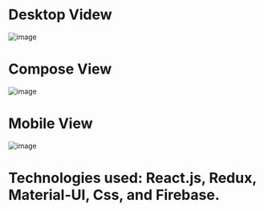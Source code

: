 # Desktop Videw
![image](https://user-images.githubusercontent.com/73797796/134780113-fdc10f81-3110-4ccb-9af1-c3fb8ee4686c.png)

# Compose View
![image](https://user-images.githubusercontent.com/73797796/134780149-ab45e424-5b3a-4c73-bc2b-b43ac2d85f40.png)

# Mobile View
![image](https://user-images.githubusercontent.com/73797796/134780135-04f52b90-9078-4949-bc3b-d1f2fe907d78.png)

# Technologies used: React.js, Redux, Material-UI, Css, and Firebase.
